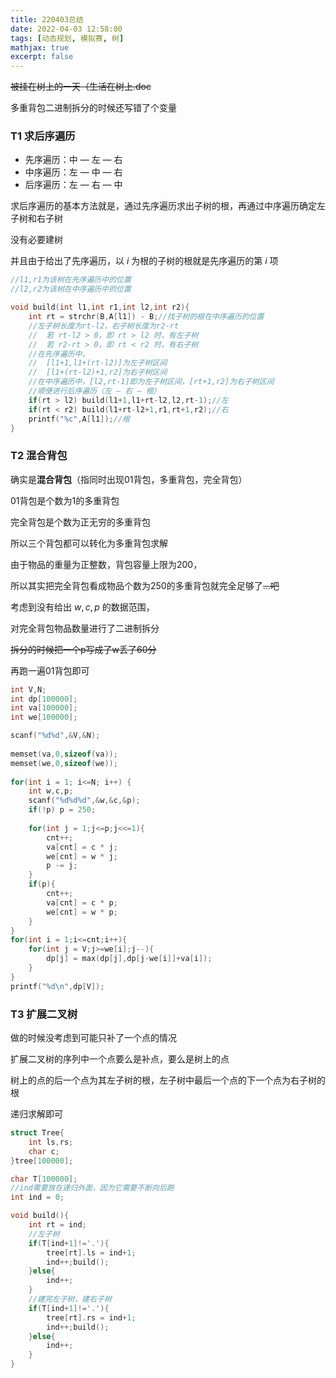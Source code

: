 ```yaml
---
title: 220403总结
date: 2022-04-03 12:58:00
tags: [动态规划, 模拟赛, 树]
mathjax: true
excerpt: false
---
```




~~被挂在树上的一天（生活在树上.doc~~

多重背包二进制拆分的时候还写错了个变量

### T1 求后序遍历

- 先序遍历：中 — 左 — 右
- 中序遍历：左 — 中 — 右
- 后序遍历：左 — 右 — 中

求后序遍历的基本方法就是，通过先序遍历求出子树的根，再通过中序遍历确定左子树和右子树

没有必要建树

并且由于给出了先序遍历，以 $i$ 为根的子树的根就是先序遍历的第 $i$ 项

```cpp
//l1,r1为该树在先序遍历中的位置
//l2,r2为该树在中序遍历中的位置

void build(int l1,int r1,int l2,int r2){
	int rt = strchr(B,A[l1]) - B;//找子树的根在中序遍历的位置
    //左子树长度为rt-l2，右子树长度为r2-rt
    //	若 rt-l2 > 0，即 rt > l2 时，有左子树
    //	若 r2-rt > 0，即 rt < r2 时，有右子树
    //在先序遍历中，
    //	[l1+1,l1+(rt-l2)]为左子树区间
    //	[l1+(rt-l2)+1,r2]为右子树区间
    //在中序遍历中，[l2,rt-1]即为左子树区间，[rt+1,r2]为右子树区间
    //顺便进行后序遍历（左 — 右 — 根）
	if(rt > l2) build(l1+1,l1+rt-l2,l2,rt-1);//左
	if(rt < r2) build(l1+rt-l2+1,r1,rt+1,r2);//右
	printf("%c",A[l1]);//根
}
```

### T2 混合背包

确实是**混合背包**（指同时出现01背包，多重背包，完全背包）

01背包是个数为1的多重背包

完全背包是个数为正无穷的多重背包

所以三个背包都可以转化为多重背包求解

由于物品的重量为正整数，背包容量上限为200，

所以其实把完全背包看成物品个数为250的多重背包就完全足够了~~...吧~~

考虑到没有给出 $w,c,p$ 的数据范围，

对完全背包物品数量进行了二进制拆分

~~拆分的时候把一个p写成了w丢了60分~~

再跑一遍01背包即可

```cpp
int V,N;
int dp[100000];
int va[100000];
int we[100000];

scanf("%d%d",&V,&N);
	
memset(va,0,sizeof(va));
memset(we,0,sizeof(we));
	
for(int i = 1; i<=N; i++) {
	int w,c,p;
	scanf("%d%d%d",&w,&c,&p);
	if(!p) p = 250;
		
	for(int j = 1;j<=p;j<<=1){
		cnt++;
		va[cnt] = c * j;
		we[cnt] = w * j;
		p -= j;
	}
	if(p){
		cnt++;
		va[cnt] = c * p;
		we[cnt] = w * p;
	}
}
for(int i = 1;i<=cnt;i++){
	for(int j = V;j>=we[i];j--){
		dp[j] = max(dp[j],dp[j-we[i]]+va[i]);
	}
}
printf("%d\n",dp[V]);
```

### T3 扩展二叉树

做的时候没考虑到可能只补了一个点的情况

扩展二叉树的序列中一个点要么是补点，要么是树上的点

树上的点的后一个点为其左子树的根，左子树中最后一个点的下一个点为右子树的根

递归求解即可

```cpp
struct Tree{
	int ls,rs;
	char c;
}tree[100000];

char T[100000];
//ind需要放在递归外面，因为它需要不断向后跑
int ind = 0;

void build(){
	int rt = ind;
    //左子树
	if(T[ind+1]!='.'){
		tree[rt].ls = ind+1;
		ind++;build();
	}else{
		ind++;
	}
    //建完左子树，建右子树
	if(T[ind+1]!='.'){
		tree[rt].rs = ind+1;
		ind++;build();
	}else{
		ind++;
	}
}
```
